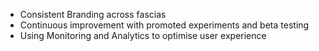 - Consistent Branding across fascias
- Continuous improvement with promoted experiments and beta testing
- Using Monitoring and Analytics to optimise user experience 